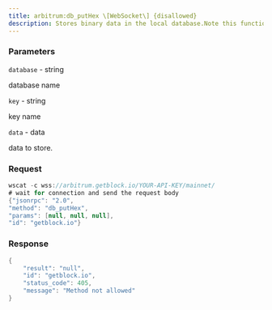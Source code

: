 ```yaml
---
title: arbitrum:db_putHex \[WebSocket\] {disallowed}
description: Stores binary data in the local database.Note this function is deprecated and will be removed in the future.
---
```


### Parameters


`database` - string

database name

`key` - string

key name

`data` - data

data to store.

### Request

``` java
wscat -c wss://arbitrum.getblock.io/YOUR-API-KEY/mainnet/ 
# wait for connection and send the request body 
{"jsonrpc": "2.0",
"method": "db_putHex",
"params": [null, null, null],
"id": "getblock.io"}
```

###  Response

``` java
{
    "result": "null",
    "id": "getblock.io",
    "status_code": 405,
    "message": "Method not allowed"
}
```

